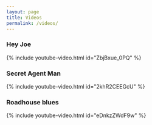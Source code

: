 ```yaml
---
layout: page
title: Videos
permalink: /videos/
---
```

### Hey Joe
{% include youtube-video.html id="ZbjBxue_0PQ" %}

### Secret Agent Man
{% include youtube-video.html id="2khR2CEEGcU" %}

### Roadhouse blues
{% include youtube-video.html id="eDnkzZWdF9w" %}
